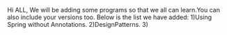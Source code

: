 Hi ALL,
We will be adding some programs so that we all can learn.You can also include your versions too.
Below is the list we have added:
1)Using Spring without Annotations.
2)DesignPatterns.
3)
